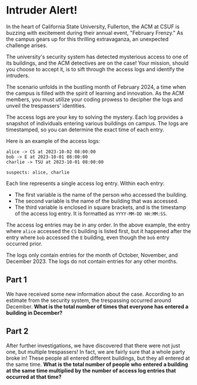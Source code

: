 # Intruder Alert!

In the heart of California State University, Fullerton, the ACM at CSUF is
buzzing with excitement during their annual event, "February Frenzy." As the
campus gears up for this thrilling extravaganza, an unexpected challenge arises.

The university's security system has detected mysterious access to one of its
buildings, and the ACM detectives are on the case! Your mission, should you
choose to accept it, is to sift through the access logs and identify the
intruders.

The scenario unfolds in the bustling month of February 2024, a time when the
campus is filled with the spirit of learning and innovation. As the ACM members,
you must utilize your coding prowess to decipher the logs and unveil the
trespassers' identities.

The access logs are your key to solving the mystery. Each log provides a
snapshot of individuals entering  various buildings on campus. The logs are
timestamped, so you can determine the exact time of each entry.


Here is an example of the access logs:

```
alice -> CS at 2023-10-02 08:00:00
bob -> E at 2023-10-01 08:00:00
charlie -> TSU at 2023-10-01 08:00:00

suspects: alice, charlie
```

Each line represents a single access log entry. Within each entry:

- The first variable is the name of the person who accessed the building.
- The second variable is the name of the building that was accessed.
- The third variable is enclosed in square brackets, and is the timestamp of the
  access log entry. It is formatted as `YYYY-MM-DD HH:MM:SS`.

The access log entries may be in any order. In the above example, the entry
where `alice` accessed the `CS` building is listed first, but it happened
after the entry where `bob` accessed the `E` building, even though the `bob`
entry occurred prior.

The logs only contain entries for the month of October, November, and December
2023. The logs do not contain entries for any other months.

## Part 1

We have received some new information about the case. According to an estimate
from the security system, the trespassing occurred around December. **What is
the total number of times that everyone has entered a building in December?**

## Part 2

After further investigations, we have discovered that there were not just one,
but multiple trespassers! In fact, we are fairly sure that a whole party broke
in! These people all entered different buildings, but they all entered at the
same time. **What is the total number of people who entered a building at the
same time multiplied by the number of access log entries that occurred at that
time?**
